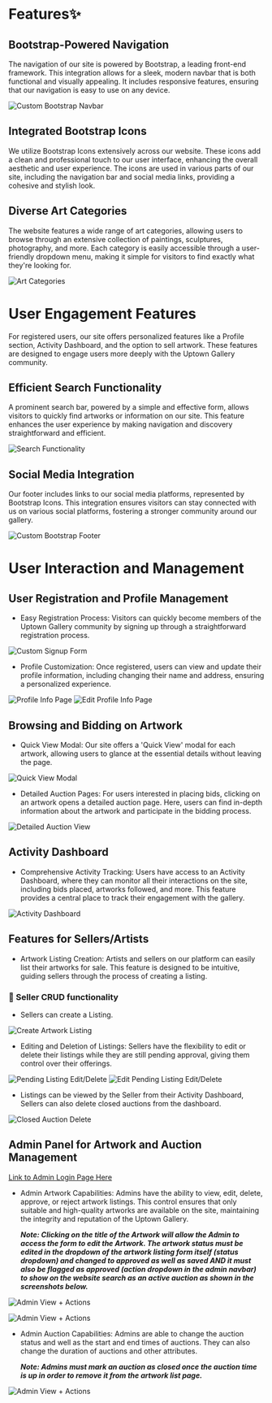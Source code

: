 # Features✨

## Bootstrap-Powered Navigation
The navigation of our site is powered by Bootstrap, a leading front-end framework. This integration allows for a sleek, modern navbar that is both functional and visually appealing. It includes responsive features, ensuring that our navigation is easy to use on any device.

![Custom Bootstrap Navbar](docs/images/navbar.png)

## Integrated Bootstrap Icons
We utilize Bootstrap Icons extensively across our website. These icons add a clean and professional touch to our user interface, enhancing the overall aesthetic and user experience. The icons are used in various parts of our site, including the navigation bar and social media links, providing a cohesive and stylish look.

## Diverse Art Categories
The website features a wide range of art categories, allowing users to browse through an extensive collection of paintings, sculptures, photography, and more. Each category is easily accessible through a user-friendly dropdown menu, making it simple for visitors to find exactly what they're looking for.

![Art Categories](docs/images/categories.png)

# User Engagement Features
For registered users, our site offers personalized features like a Profile section, Activity Dashboard, and the option to sell artwork. These features are designed to engage users more deeply with the Uptown Gallery community.

## Efficient Search Functionality
A prominent search bar, powered by a simple and effective form, allows visitors to quickly find artworks or information on our site. This feature enhances the user experience by making navigation and discovery straightforward and efficient.

![Search Functionality](docs/images/Search.png)

## Social Media Integration
Our footer includes links to our social media platforms, represented by Bootstrap Icons. This integration ensures visitors can stay connected with us on various social platforms, fostering a stronger community around our gallery.

![Custom Bootstrap Footer](docs/images/footer.png)

# User Interaction and Management

## User Registration and Profile Management

- Easy Registration Process: Visitors can quickly become members of the Uptown Gallery community by signing up through a straightforward registration process.
  
![Custom Signup Form](docs/images/signup.png)

- Profile Customization: Once registered, users can view and update their profile information, including changing their name and address, ensuring a personalized experience.
  
![Profile Info Page](docs/images/profile.png)
![Edit Profile Info Page](docs/images/editprofile.png)

## Browsing and Bidding on Artwork

- Quick View Modal: Our site offers a 'Quick View' modal for each artwork, allowing users to glance at the essential details without leaving the page.

![Quick View Modal](docs/images/modal.png)

- Detailed Auction Pages: For users interested in placing bids, clicking on an artwork opens a detailed auction page. Here, users can find in-depth information about the artwork and participate in the bidding process.

![Detailed Auction View](docs/images/artworkdetails.png)
  
## Activity Dashboard

- Comprehensive Activity Tracking: Users have access to an Activity Dashboard, where they can monitor all their interactions on the site, including bids placed, artworks followed, and more. This feature provides a central place to track their engagement with the gallery.

![Activity Dashboard](docs/images/activity.png)
  
## Features for Sellers/Artists

- Artwork Listing Creation: Artists and sellers on our platform can easily list their artworks for sale. This feature is designed to be intuitive, guiding sellers through the process of creating a listing.

### 🍰 Seller CRUD functionality

- Sellers can create a Listing.

![Create Artwork Listing](docs/images/create.png)

- Editing and Deletion of Listings: Sellers have the flexibility to edit or delete their listings while they are still pending approval, giving them control over their offerings.

![Pending Listing Edit/Delete](docs/images/pendingartworks.png)
![Edit Pending Listing Edit/Delete](docs/images/editartwork.png)

- Listings can be viewed by the Seller from their Activity Dashboard, Sellers can also delete closed auctions from the dashboard.

![Closed Auction Delete](docs/images/deleteauction.png)
  
## Admin Panel for Artwork and Auction Management

[Link to Admin Login Page Here](https://uptowngallery-c4ad28352563.herokuapp.com/admin/)

- Admin Artwork Capabilities: Admins have the ability to view, edit, delete, approve, or reject artwork listings. This control ensures that only suitable and high-quality artworks are available on the site, maintaining the integrity and reputation of the Uptown Gallery. 

  ***Note: Clicking on the title of the Artwork will allow the Admin to access the form to edit the Artwork. The artwork status must be edited in the dropdown of the artwork listing form itself (status dropdown) and changed to approved as well as saved AND it must also be flagged as approved (action dropdown in the admin navbar) to show on the website search as an active auction as shown in the screenshots below.***

![Admin View + Actions](docs/images/admin1.png)

![Admin View + Actions](docs/images/admin2.png)

- Admin Auction Capabilities: Admins are able to change the auction status and well as the start and end times of auctions. They can also change the duration of auctions and other attributes.
  
  ***Note: Admins must mark an auction as closed once the auction time is up in order to remove it from the artwork list page.***

![Admin View + Actions](docs/images/adminauction.png)

